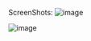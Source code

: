 ScreenShots:
![image](https://github.com/user-attachments/assets/c8af53ac-715e-49bc-84d1-1491c5c60b96)

![image](https://github.com/user-attachments/assets/2376cda7-685a-41f4-a31e-f4e32a985d17)

